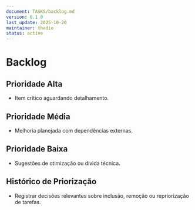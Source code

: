 ```yaml
---
document: TASKS/backlog.md
version: 0.1.0
last_update: 2025-10-20
maintainer: thadio
status: active
---
```

# Backlog

## Prioridade Alta

- Item crítico aguardando detalhamento.

## Prioridade Média

- Melhoria planejada com dependências externas.

## Prioridade Baixa

- Sugestões de otimização ou dívida técnica.

## Histórico de Priorização

- Registrar decisões relevantes sobre inclusão, remoção ou repriorização de tarefas.

